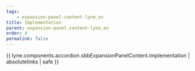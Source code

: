 ```yaml
---
tags: 
    - expansion-panel-content-lyne_en
title: Implementation
parent: expansion-panel-content-lyne_en
order: 4
permalink: false  
---
```

 {{ lyne.components.accordion.sbbExpansionPanelContent.implementation | absolutelinks | safe }}